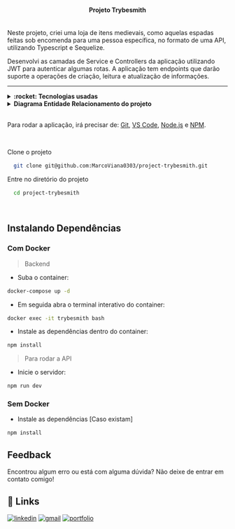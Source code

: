 <h4 align="center">
  Projeto Trybesmith
  <br /><br />
</h4>

Neste projeto, criei uma loja de itens medievais, como aquelas espadas feitas sob encomenda para uma pessoa específica, no formato de uma API, utilizando Typescript e Sequelize.

Desenvolvi as camadas de Service e Controllers da aplicação utilizando JWT para autenticar algumas rotas. A aplicação tem endpoints que darão suporte a operações de criação, leitura e atualização de informações.

<hr />

<details>
  <summary><strong>:rocket: Tecnologias usadas</strong></summary>
  <br />
  
-  MySQL
-  Express
-  Sequelize
-  Docker
-  ESLint
-  Git
-  VS Code
-  Typescript
-  JWT (Json Web Token)
  
  </details>

  <details>
  <summary><strong>Diagrama Entidade Relacionamento do projeto</strong></summary>
  <br />
    
  ![DER](./der.png)
    
  </details>
  
  <br />

  Para rodar a aplicação, irá precisar de: [Git](https://git-scm.com), [VS Code](https://code.visualstudio.com/), [Node.js](https://nodejs.org/) e [NPM](https://www.npmjs.com/).

<br />

Clone o projeto

```bash
  git clone git@github.com:MarcoViana0303/project-trybesmith.git
```

Entre no diretório do projeto

```bash
  cd project-trybesmith
```

<br /> 

## Instalando Dependências
### Com Docker
> Backend

* Suba o container: 
```bash
docker-compose up -d
``` 

* Em seguida abra o terminal interativo do container: 
```bash
docker exec -it trybesmith bash
``` 

* Instale as dependências dentro do container: 
```bash
npm install
```
> Para rodar a API 

* Inicie o servidor: 
```bash
npm run dev
```

### Sem Docker

* Instale as dependências [Caso existam]
```bash
npm install
``` 

## Feedback

Encontrou algum erro ou está com alguma dúvida? Não deixe de entrar em contato comigo!


## 🔗 Links
[![linkedin](https://img.shields.io/badge/linkedin-0A66C2?style=for-the-badge&logo=linkedin&logoColor=white)](https://www.linkedin.com/in/marco-viana2022/)
[![gmail](https://img.shields.io/badge/Gmail-D14836?style=for-the-badge&logo=gmail&logoColor=white)](https://marcoviana.dev@gmail.com/)
[![portfolio](https://img.shields.io/badge/my_portfolio-000?style=for-the-badge&logo=ko-fi&logoColor=white)](https://marcoviana-dev.vercel.app/)
